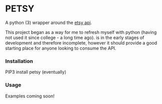 PETSY
=====

A python (3) wrapper around the [etsy api](https://www.etsy.com/developers/documentation).

This project began as a way for me to refresh myself with python (having not used it since college - a long time ago). is in the early stages of development and therefore incomplete, however it should provide a good starting place for anyone looking to consume the API.

### Installation
PIP3 install petsy (eventually)

### Usage
Examples coming soon!